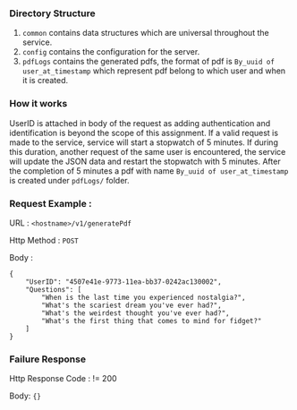 ### Directory Structure
1. `common` contains data structures which are universal throughout the service.
2. `config` contains the configuration for the server. 
3. `pdfLogs` contains the generated pdfs, the format of pdf is `By_uuid of user_at_timestamp` which represent pdf belong to which user and when it is created.


### How it works
UserID is attached in body of the request as adding authentication and identification is beyond the scope of this assignment. If a valid request is made to the service, service will start a stopwatch of 5 minutes. If during this duration, another request of the same user is encountered, the service will update the JSON data and restart the stopwatch with 5 minutes. After the completion of 5 minutes a pdf with name `By_uuid of user_at_timestamp` is created under `pdfLogs/` folder. 

### Request Example :
URL : `<hostname>/v1/generatePdf`

Http Method : `POST`

Body : 
```
{
    "UserID": "4507e41e-9773-11ea-bb37-0242ac130002",
    "Questions": [
        "When is the last time you experienced nostalgia?",
        "What's the scariest dream you've ever had?",
        "What's the weirdest thought you've ever had?",
        "What's the first thing that comes to mind for fidget?"
    ]
}
```

### Failure Response

Http Response Code : != 200

Body:
```{}```